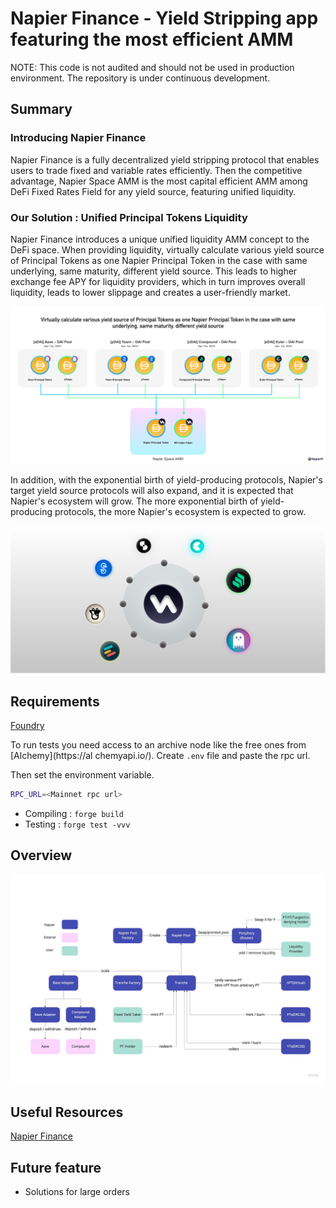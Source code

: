 # Napier Finance - Yield Stripping app featuring the most efficient AMM

NOTE: This code is not audited and should not be used in production environment.
The repository is under continuous development.

## Summary

### Introducing Napier Finance

Napier Finance is a fully decentralized yield stripping protocol that enables users to trade fixed and variable rates efficiently. Then the competitive advantage, Napier Space AMM is the most capital efficient AMM among DeFi Fixed Rates Field for any yield source, featuring unified liquidity.

### Our Solution : Unified Principal Tokens Liquidity

Napier Finance introduces a unique unified liquidity AMM concept to the DeFi space. When providing liquidity, virtually calculate various yield source of Principal Tokens as one Napier Principal Token in the case with same underlying, same maturity, different yield source. This leads to higher exchange fee APY for liquidity providers, which in turn improves overall liquidity, leads to lower slippage and creates a user-friendly market.

![PoPV](./docs/napiermechanics.png)

In addition, with the exponential birth of yield-producing protocols, Napier's target yield source protocols will also expand, and it is expected that Napier's ecosystem will grow. The more exponential birth of yield-producing protocols, the more Napier's ecosystem is expected to grow.

![PoPV](./docs/napierecosystem.png)

## Requirements

[Foundry](https://book.getfoundry.sh/)

To run tests you need access to an archive node like the free ones from [Alchemy](https://al
chemyapi.io/). Create `.env` file and paste the rpc url.

Then set the environment variable.

```bash
RPC_URL=<Mainnet rpc url>
```

- Compiling : `forge build`
- Testing : `forge test -vvv`

## Overview

![FF](./docs/napierflowdiagram.png)

## Useful Resources

[Napier Finance](https://kita71yusuke.gitbook.io/napier-finance/)

## Future feature

- Solutions for large orders
